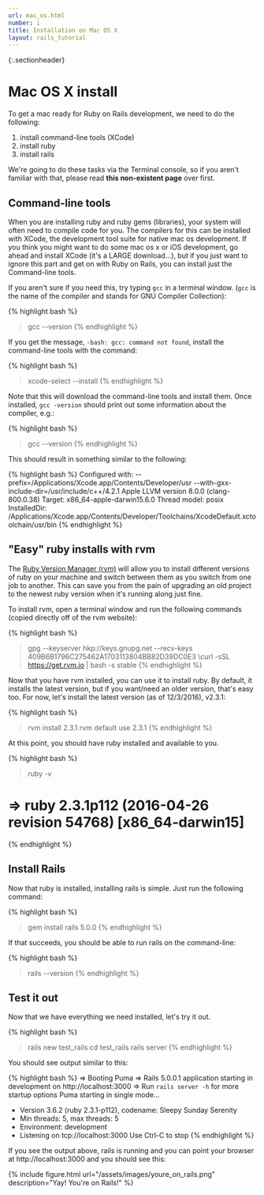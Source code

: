 ```yaml
---
url: mac_os.html
number: i
title: Installation on Mac OS X
layout: rails_tutorial
---
```


{:.sectionheader}
# Mac OS X install

To get a mac ready for Ruby on Rails development, we need to do the following:

1. install command-line tools (XCode)
2. install ruby
3. install rails

We're going to do these tasks via the Terminal console, so if you aren't familiar with that, please read **this non-existent page** over first.

## Command-line tools

When you are installing ruby and ruby gems (libraries), your system will often need to compile code for you.  The compilers for this can be installed with XCode, the development tool suite for native mac os development.  If you think you might want to do some mac os x or iOS development, go ahead and install XCode (it's a LARGE download...), but if you just want to ignore this part and get on with Ruby on Rails, you can install just the Command-line tools.

If you aren't sure if you need this, try typing `gcc` in a terminal window. (`gcc` is the name of the compiler and stands for GNU Compiler Collection):

{% highlight bash %}
   > gcc --version
{% endhighlight %}

If you get the message, `-bash: gcc: command not found`, install the command-line tools with the command:

{% highlight bash %}
  > xcode-select --install
{% endhighlight %}

Note that this will download the command-line tools and install them.  Once installed, `gcc -version` should print out some information about the compiler, e.g.:

{% highlight bash %}
  > gcc --version
{% endhighlight %}

This should result in something similar to the following:

{% highlight bash %}
  Configured with: --prefix=/Applications/Xcode.app/Contents/Developer/usr --with-gxx-include-dir=/usr/include/c++/4.2.1
  Apple LLVM version 8.0.0 (clang-800.0.38)
  Target: x86_64-apple-darwin15.6.0
  Thread model: posix
  InstalledDir: /Applications/Xcode.app/Contents/Developer/Toolchains/XcodeDefault.xctoolchain/usr/bin
{% endhighlight %}


## "Easy" ruby installs with rvm

The [Ruby Version Manager (rvm)](http://rvm.io/) will allow you to install different versions of ruby on your machine and switch between them as you switch from one job to another.  This can save you from the pain of upgrading an old project to the newest ruby version when it's running along just fine.

To install rvm, open a terminal window and run the following commands (copied directly off of the rvm website):

{% highlight bash %}
  > gpg --keyserver hkp://keys.gnupg.net --recv-keys 409B6B1796C275462A1703113804BB82D39DC0E3
\curl -sSL https://get.rvm.io | bash -s stable
{% endhighlight %}

Now that you have rvm installed, you can use it to install ruby.  By default, it installs the latest version, but if you want/need an older version, that's easy too.  For now, let's install the latest version (as of 12/3/2016), v2.3.1:

{% highlight bash %}
  > rvm install 2.3.1
  > rvm default use 2.3.1
{% endhighlight %}

At this point, you should have ruby installed and available to you.

{% highlight bash %}
  > ruby -v
  # => ruby 2.3.1p112 (2016-04-26 revision 54768) [x86_64-darwin15]
{% endhighlight %}

## Install Rails

Now that ruby is installed, installing rails is simple.  Just run the following command:

{% highlight bash %}
  > gem install rails 5.0.0
{% endhighlight %}

If that succeeds, you should be able to run rails on the command-line:

{% highlight bash %}
  > rails --version
{% endhighlight %}

## Test it out

Now that we have everything we need installed, let's try it out.

{% highlight bash %}
  > rails new test_rails
  > cd test_rails
  > rails server
{% endhighlight %}

You should see output similar to this:

{% highlight bash %}
  => Booting Puma
  => Rails 5.0.0.1 application starting in development on http://localhost:3000
  => Run `rails server -h` for more startup options
  Puma starting in single mode...
  * Version 3.6.2 (ruby 2.3.1-p112), codename: Sleepy Sunday Serenity
  * Min threads: 5, max threads: 5
  * Environment: development
  * Listening on tcp://localhost:3000
  Use Ctrl-C to stop
{% endhighlight %}

If you see the output above, rails is running and you can point your browser at http://localhost:3000 and you should see this:

{% include figure.html url="/assets/images/youre_on_rails.png" description="Yay! You're on Rails!" %}

